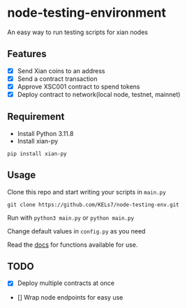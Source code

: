 # node-testing-environment
An easy way to run testing scripts for xian nodes

## Features
- [x] Send Xian coins to an address
- [x] Send a contract transaction
- [x] Approve XSC001 contract to spend tokens
- [x] Deploy contract to network(local node, testnet, mainnet)

## Requirement
* Install Python 3.11.8
* Install xian-py
```
pip install xian-py
```

## Usage
Clone this repo and start writing your scripts in `main.py`
```
git clone https://github.com/KELs7/node-testing-env.git
```
Run with `python3 main.py` or `python main.py`

Change default values in `config.py` as you need

Read the [docs](https://github.com/KELs7/node-testing-env/blob/main/docs/api.md) for functions available for use.

## TODO
- [x] Deploy multiple contracts at once
- [] Wrap node endpoints for easy use